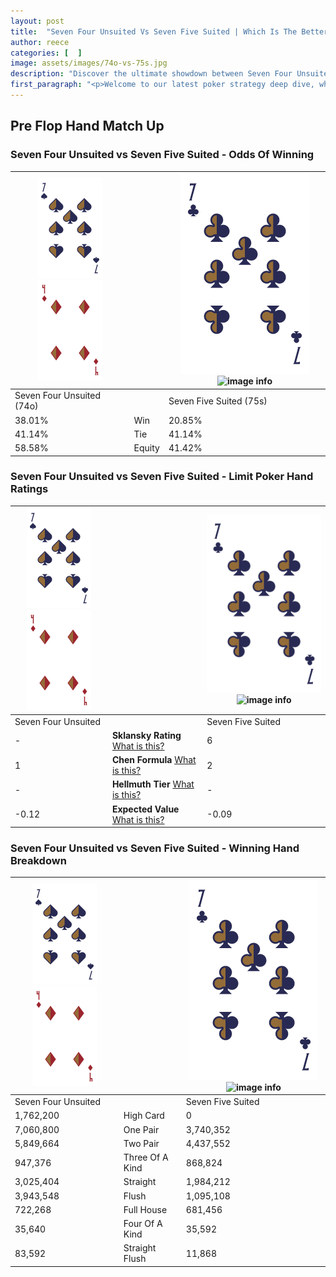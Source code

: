 ```yaml
---
layout: post
title:  "Seven Four Unsuited Vs Seven Five Suited | Which Is The Better Hand In Poker? A Complete Guide"
author: reece
categories: [  ]
image: assets/images/74o-vs-75s.jpg
description: "Discover the ultimate showdown between Seven Four Unsuited and Seven Five Suited in poker! Uncover the odds, strategies, and scenarios where one hand triumphs over the other. Get ready to up your poker game with this thrilling analysis."
first_paragraph: "<p>Welcome to our latest poker strategy deep dive, where we're pitting two distinct hands against each other in a high-stakes showdown: Seven Four Unsuited vs Seven Five Suited.</p><p>In the dynamic world of poker, every decision counts, and knowing which hand holds the upper hand is key to your success at the table.</p><p>In this article, we'll dissect these two hands, explore the scenarios where one dominates the other, and equip you with the knowledge to make strategic choices that can tip the odds in your favor.</p><p>Get ready to unravel the intriguing dynamics of these poker hands and elevate your game to new heights.</p>"
---
```




[comment]: # (sp0)

## Pre Flop Hand Match Up

<div class="table hand-ratings" markdown="1"> 



### Seven Four Unsuited vs Seven Five Suited - Odds Of Winning


    
| ![image info](assets/images/hand1/7.png) ![image info](assets/images/hand1/4o.png) |  | ![image info](assets/images/hand2/7.png) ![image info](assets/images/hand2/5s.png) |
| -------- | -------- | -------- |
| Seven Four Unsuited (74o) |  | Seven Five Suited (75s) |
| 38.01% | Win | 20.85% |
| 41.14% | Tie | 41.14% |
| 58.58% | Equity | 41.42% |




[comment]: # (sp1)



### Seven Four Unsuited vs Seven Five Suited - Limit Poker Hand Ratings


    
| ![image info](assets/images/hand1/7.png) ![image info](assets/images/hand1/4o.png) |  | ![image info](assets/images/hand2/7.png) ![image info](assets/images/hand2/5s.png) |
| -------- | -------- | -------- |
| Seven Four Unsuited |  | Seven Five Suited |
| - | **Sklansky Rating** [What is this?](/sklansky-rating-explained) | 6 |
| 1 | **Chen Formula** [What is this?](/chen-formula-explained) | 2 |
| - | **Hellmuth Tier** [What is this?](/Hellmuth-tier-explained) | - |
| -0.12 | **Expected Value** [What is this?](/expected-value-explained) | -0.09 |




[comment]: # (sp2)



### Seven Four Unsuited vs Seven Five Suited - Winning Hand Breakdown


    
| ![image info](assets/images/hand1/7.png) ![image info](assets/images/hand1/4o.png) |  | ![image info](assets/images/hand2/7.png) ![image info](assets/images/hand2/5s.png) |
| -------- | -------- | -------- |
| Seven Four Unsuited |  | Seven Five Suited |
| 1,762,200 | High Card | 0 |
| 7,060,800 | One Pair | 3,740,352 |
| 5,849,664 | Two Pair | 4,437,552 |
| 947,376 | Three Of A Kind | 868,824 |
| 3,025,404 | Straight | 1,984,212 |
| 3,943,548 | Flush | 1,095,108 |
| 722,268 | Full House | 681,456 |
| 35,640 | Four Of A Kind | 35,592 |
| 83,592 | Straight Flush | 11,868 |




[comment]: # (sp3)



</div>

[comment]: # (sp4)



[comment]: # (sp5)

